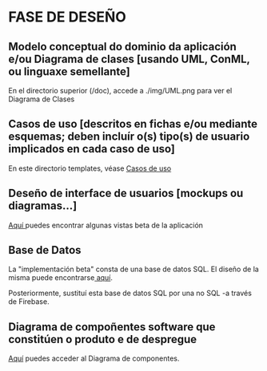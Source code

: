 # FASE DE DESEÑO

## Modelo conceptual do dominio da aplicación e/ou Diagrama de clases [usando UML, ConML, ou linguaxe semellante]

En el directorio superior (/doc), accede a ./img/UML.png para ver el Diagrama de Clases

## Casos de uso [descritos en fichas e/ou mediante esquemas; deben incluír o(s) tipo(s) de usuario implicados en cada caso de uso]

En este directorio templates, véase <a href="../../CasosdeUso.pdf" target="_blank">Casos de uso </a>
 
## Deseño de interface de usuarios [mockups ou diagramas...]

<a href="./../img/Views" target="_blank">Aquí </a> puedes encontrar algunas vistas beta de la aplicación


## Base de Datos

La "implementación beta" consta de una base de datos SQL. El diseño de la misma puede encontrarse<a href="./../img/BaseDatos.png" target="_blank"> aquí</a>. 

Posteriormente, sustituí esta base de datos SQL por una no SQL -a través de Firebase. 

## Diagrama de compoñentes software que constitúen o produto e de despregue

<a href="./../img/DiagramaComponent.png" target="_blank">Aquí</a> puedes acceder al Diagrama de componentes.